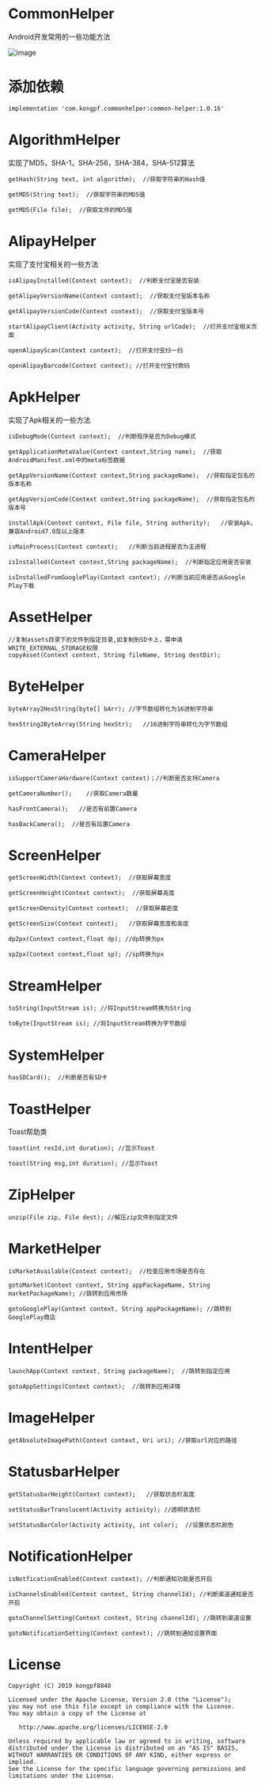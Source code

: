 # CommonHelper

Android开发常用的一些功能方法

![image]( https://github.com/kongpf8848/CommonHelper/blob/master/pic/demo.jpg)

# 添加依赖
```
implementation 'com.kongpf.commonhelper:common-helper:1.0.16'
```

# AlgorithmHelper
实现了MD5，SHA-1，SHA-256，SHA-384，SHA-512算法
```
getHash(String text, int algorithm);  //获取字符串的Hash值  

getMD5(String text);  //获取字符串的MD5值

getMD5(File file);  //获取文件的MD5值

```
# AlipayHelper
实现了支付宝相关的一些方法
```
isAlipayInstalled(Context context);  //判断支付宝是否安装

getAlipayVersionName(Context context);  //获取支付宝版本名称

getAlipayVersionCode(Context context);  //获取支付宝版本号

startAlipayClient(Activity activity, String urlCode);  //打开支付宝相关页面

openAlipayScan(Context context);  //打开支付宝扫一扫

openAlipayBarcode(Context context); //打开支付宝付款码

```
# ApkHelper
实现了Apk相关的一些方法
```
isDebugMode(Context context);  //判断程序是否为Debug模式

getApplicationMetaValue(Context context,String name);  //获取AndroidManifest.xml中的meta标签数据

getAppVersionName(Context context,String packageName);  //获取指定包名的版本名称

getAppVersionCode(Context context,String packageName);  //获取指定包名的版本号

installApk(Context context, File file, String authority);   //安装Apk，兼容Android7.0及以上版本

isMainProcess(Context context);   //判断当前进程是否为主进程

isInstalled(Context context,String packageName);  //判断指定应用是否安装

isInstalledFromGooglePlay(Context context); //判断当前应用是否从Google Play下载

```
# AssetHelper
```
//复制assets目录下的文件到指定目录,如复制到SD卡上，需申请WRITE_EXTERNAL_STORAGE权限
copyAsset(Context context, String fileName, String destDir); 

```
# ByteHelper
```
byteArray2HexString(byte[] bArr); //字节数组转化为16进制字符串

hexString2ByteArray(String hexStr);   //16进制字符串转化为字节数组
```
# CameraHelper
```
isSupportCameraHardware(Context context)；//判断是否支持Camera
 
getCameraNumber();    //获取Camera数量
 
hasFrontCamera();   //是否有前置Camera

hasBackCamera();  //是否有后置Camera
 ```
# ScreenHelper
```
getScreenWidth(Context context);  //获取屏幕宽度

getScreenHeight(Context context);  //获取屏幕高度

getScreenDensity(Context context);  //获取屏幕密度

getScreenSize(Context context);   //获取屏幕宽度和高度

dp2px(Context context,float dp); //dp转换为px

sp2px(Context context,float sp); //sp转换为px
```
# StreamHelper
```
toString(InputStream is); //将InputStream转换为String

toByte(InputStream is); //将InputStream转换为字节数组
```
# SystemHelper
```
hasSDCard();  //判断是否有SD卡 
```
# ToastHelper
Toast帮助类
```
toast(int resId,int duration); //显示Toast

toast(String msg,int duration); //显示Toast
```
# ZipHelper
```
unzip(File zip, File dest); //解压zip文件到指定文件
```
# MarketHelper
```
isMarketAvailable(Context context);  //检查应用市场是否存在

gotoMarket(Context context, String appPackageName, String marketPackageName); //跳转到应用市场

gotoGooglePlay(Context context, String appPackageName); //跳转到GooglePlay商店
```
# IntentHelper
```
launchApp(Context context, String packageName);  //跳转到指定应用

gotoAppSettings(Context context);  //跳转到应用详情
```
# ImageHelper
```
getAbsoluteImagePath(Context context, Uri uri); //获取url对应的路径
```
# StatusbarHelper
```
getStatusbarHeight(Context context);   //获取状态栏高度

setStatusBarTranslucent(Activity activity); //透明状态栏

setStatusBarColor(Activity activity, int color);  //设置状态栏颜色
```
# NotificationHelper
```
isNotficationEnabled(Context context); //判断通知功能是否开启

isChannelsEnabled(Context context, String channelId); //判断渠道通知是否开启

gotoChannelSetting(Context context, String channelId); //跳转到渠道设置

gotoNotificationSetting(Context context); //跳转到通知设置界面
```
# License
```
Copyright (C) 2019 kongpf8848

Licensed under the Apache License, Version 2.0 (the "License");
you may not use this file except in compliance with the License.
You may obtain a copy of the License at

   http://www.apache.org/licenses/LICENSE-2.0

Unless required by applicable law or agreed to in writing, software
distributed under the License is distributed on an "AS IS" BASIS,
WITHOUT WARRANTIES OR CONDITIONS OF ANY KIND, either express or implied.
See the License for the specific language governing permissions and
limitations under the License.
```


